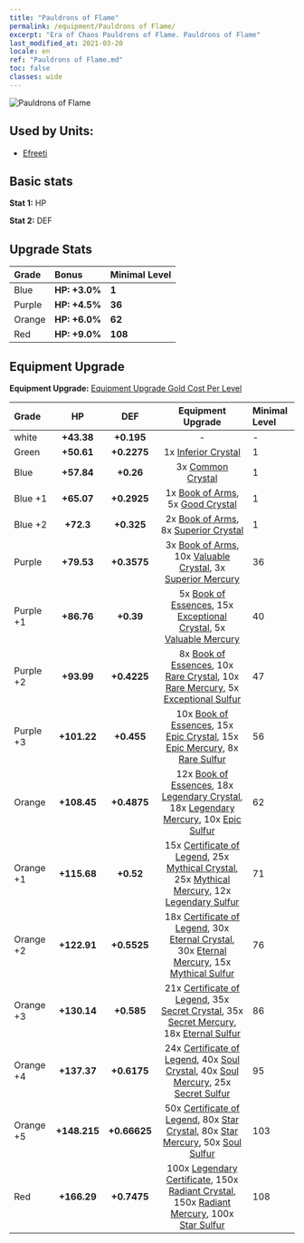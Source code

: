```yaml
---
title: "Pauldrons of Flame"
permalink: /equipment/Pauldrons of Flame/
excerpt: "Era of Chaos Pauldrons of Flame. Pauldrons of Flame"
last_modified_at: 2021-03-20
locale: en
ref: "Pauldrons of Flame.md"
toc: false
classes: wide
---
```


  ![Pauldrons of Flame](/images/e/e_5064.png)

## Used by Units:

* [Efreeti](/units/Efreeti/) 


## Basic stats
 **Stat 1:** HP

 **Stat 2:** DEF

## Upgrade Stats

  |     Grade    |   Bonus | Minimal Level | 
  |:-------------|:--------|:--------------| 
  | Blue | **HP: +3.0%** | **1** | 
  | Purple | **HP: +4.5%** | **36** | 
  | Orange | **HP: +6.0%** | **62** | 
  | Red | **HP: +9.0%** | **108** | 


## Equipment Upgrade
 **Equipment Upgrade:** [Equipment Upgrade Gold Cost Per Level](/equipment/EquipmentUpgradeCostPerLevel/) 

  |          Grade      | HP | DEF | Equipment Upgrade | Minimal Level |
  |:--------------------|:---------:|:---------:|:----------------:|:--------------|
  | white | **+43.38** | **+0.195** | - | - |
  | Green | **+50.61** | **+0.2275** | 1x [Inferior Crystal](/Items/mat_5/) | 1 |
  | Blue | **+57.84** | **+0.26** | 3x [Common Crystal](/Items/mat_11/) | 1 |
  | Blue +1 | **+65.07** | **+0.2925** | 1x [Book of Arms](/Items/mat_18/), 5x [Good Crystal](/Items/mat_17/) | 1 |
  | Blue +2 | **+72.3** | **+0.325** | 2x [Book of Arms](/Items/mat_25/), 8x [Superior Crystal](/Items/mat_24/) | 1 |
  | Purple | **+79.53** | **+0.3575** | 3x [Book of Arms](/Items/mat_32/), 10x [Valuable Crystal](/Items/mat_31/), 3x [Superior Mercury](/Items/mat_21/) | 36 |
  | Purple +1 | **+86.76** | **+0.39** | 5x [Book of Essences](/Items/mat_39/), 15x [Exceptional Crystal](/Items/mat_38/), 5x [Valuable Mercury](/Items/mat_28/) | 40 |
  | Purple +2 | **+93.99** | **+0.4225** | 8x [Book of Essences](/Items/mat_46/), 10x [Rare Crystal](/Items/mat_45/), 10x [Rare Mercury](/Items/mat_42/), 5x [Exceptional Sulfur](/Items/mat_36/) | 47 |
  | Purple +3 | **+101.22** | **+0.455** | 10x [Book of Essences](/Items/mat_53/), 15x [Epic Crystal](/Items/mat_52/), 15x [Epic Mercury](/Items/mat_49/), 8x [Rare Sulfur](/Items/mat_43/) | 56 |
  | Orange | **+108.45** | **+0.4875** | 12x [Book of Essences](/Items/mat_60/), 18x [Legendary Crystal](/Items/mat_59/), 18x [Legendary Mercury](/Items/mat_56/), 10x [Epic Sulfur](/Items/mat_50/) | 62 |
  | Orange +1 | **+115.68** | **+0.52** | 15x [Certificate of Legend](/Items/mat_67/), 25x [Mythical Crystal](/Items/mat_66/), 25x [Mythical Mercury](/Items/mat_63/), 12x [Legendary Sulfur](/Items/mat_57/) | 71 |
  | Orange +2 | **+122.91** | **+0.5525** | 18x [Certificate of Legend](/Items/mat_74/), 30x [Eternal Crystal](/Items/mat_73/), 30x [Eternal Mercury](/Items/mat_70/), 15x [Mythical Sulfur](/Items/mat_64/) | 76 |
  | Orange +3 | **+130.14** | **+0.585** | 21x [Certificate of Legend](/Items/mat_81/), 35x [Secret Crystal](/Items/mat_80/), 35x [Secret Mercury](/Items/mat_77/), 18x [Eternal Sulfur](/Items/mat_71/) | 86 |
  | Orange +4 | **+137.37** | **+0.6175** | 24x [Certificate of Legend](/Items/mat_88/), 40x [Soul Crystal](/Items/mat_87/), 40x [Soul Mercury](/Items/mat_84/), 25x [Secret Sulfur](/Items/mat_78/) | 95 |
  | Orange +5 | **+148.215** | **+0.66625** | 50x [Certificate of Legend](/Items/mat_95/), 80x [Star Crystal](/Items/mat_94/), 80x [Star Mercury](/Items/mat_91/), 50x [Soul Sulfur](/Items/mat_85/) | 103 |
  | Red | **+166.29** | **+0.7475** | 100x [Legendary Certificate](/Items/mat_102/), 150x [Radiant Crystal](/Items/mat_101/), 150x [Radiant Mercury](/Items/mat_98/), 100x [Star Sulfur](/Items/mat_92/) | 108 |

